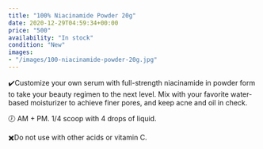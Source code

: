 ```yaml
---
title: "100% Niacinamide Powder 20g"
date: 2020-12-29T04:59:34+00:00
price: "500"
availability: "In stock"
condition: "New"
images:
- "/images/100-niacinamide-powder-20g.jpg"
---
```


✔️Customize your own serum with full-strength niacinamide in powder form to take your beauty regimen to the next level. Mix with your favorite water-based moisturizer to achieve finer pores, and keep acne and oil in check.

🕖 AM + PM. 1/4 scoop with 4 drops of liquid.

✖️Do not use with other acids or vitamin C.
